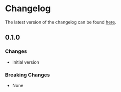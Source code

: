 # Changelog

The latest version of the changelog can be found [here](https://github.com/Azure/bicep-registry-modules/blob/main/avm/res/network/private-dns-zone/aaaa/CHANGELOG.md).

## 0.1.0

### Changes

- Initial version

### Breaking Changes

- None
